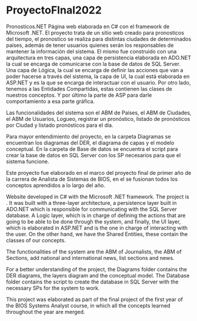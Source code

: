 # ProyectoFInal2022
Pronosticos.NET
Página web elaborada en C# con el framework de Microsoft .NET. El proyecto trata de un sitio web creado para pronosticos del tiempo, el pronostico se realiza para distintas ciudades de determinados países, además de tener usuarios quienes serán los responsables de mantener la información del sistema. El mismo fue construido con una arquitectura en tres capas, una capa de persistencia elaborada en ADO.NET la cual se encarga de comunicarse con la base de datos de SQL Server. Una capa de Lógica, la cual se encarga de definir las acciones que van a poder hacerse a través del sistema, la capa de UI, la cual está elaborada en ASP.NET y es la que se encarga de interactuar con el usuario. Por otro lado, tenemos a las Entidades Compartidas, estas contienen las clases de nuestros conceptos. Y por último la parte de ASP para darle comportamiento a esa parte gráfica.

Las funcionalidades del sistema son el ABM de Países, el ABM de Ciudades, el ABM de Usuarios, Logueo, registrar un pronóstico, listado de pronósticos por Ciudad y listado pronósticos para el día.

Para mayor entendimiento del proyecto, en la carpeta Diagramas se encuentran los diagramas del DER, el diagrama de capas y el modelo conceptual. En la carpeta de Base de datos se encuentra el script para crear la base de datos en SQL Server con los SP necesarios para que el sistema funcione.

Este proyecto fue elaborado en el marco del proyecto final de primer año de la carrera de Analista de Sistemas de BIOS, en el se fusionan todos los conceptos aprendidos a lo largo del año.

Website developed in C# with the Microsoft .NET framework. The project is . It was built with a three-layer architecture, a persistence layer built in ADO.NET which is responsible for communicating with the SQL Server database. A Logic layer, which is in charge of defining the actions that are going to be able to be done through the system, and finally, the UI layer, which is elaborated in ASP.NET and is the one in charge of interacting with the user. On the other hand, we have the Shared Entities, these contain the classes of our concepts.

The functionalities of the system are the ABM of Journalists, the ABM of Sections, add national and international news, list sections and news.

For a better understanding of the project, the Diagrams folder contains the DER diagrams, the layers diagram and the conceptual model. The Database folder contains the script to create the database in SQL Server with the necessary SPs for the system to work.

This project was elaborated as part of the final project of the first year of the BIOS Systems Analyst course, in which all the concepts learned throughout the year are merged.
